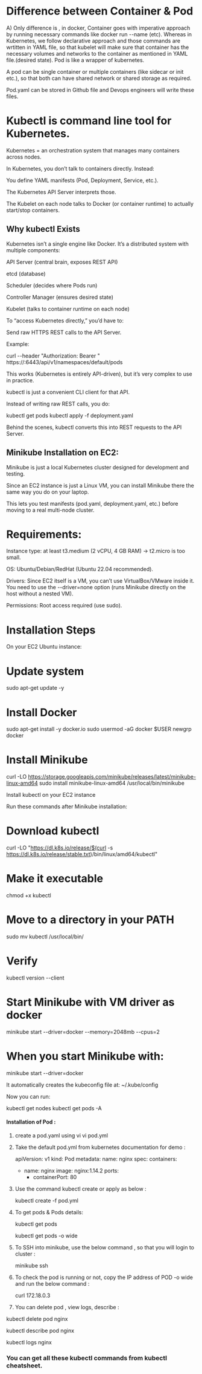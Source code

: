 # Difference between Container & Pod
A) Only difference is , in docker, Container goes with imperative approach by running necessary commands like docker run --name (etc). Whereas in Kubernetes, we follow declarative approach and those commands are wrtitten in YAML file, so that kubelet will make sure that container has the necessary volumes and networks to the container as mentioned in YAML file.(desired state). Pod is like a wrapper of kubernetes.

A pod can be single container or multiple containers (like sidecar or init etc.), so that both can have shared network or shared storage as required.

Pod.yaml can be stored in Github file and Devops engineers will write these files.

# Kubectl is command line tool for Kubernetes. 

Kubernetes = an orchestration system that manages many containers across nodes.

In Kubernetes, you don’t talk to containers directly. Instead:

You define YAML manifests (Pod, Deployment, Service, etc.).

The Kubernetes API Server interprets those.

The Kubelet on each node talks to Docker (or container runtime) to actually start/stop containers.

## Why kubectl Exists

Kubernetes isn’t a single engine like Docker. It’s a distributed system with multiple components:

API Server (central brain, exposes REST API)

etcd (database)

Scheduler (decides where Pods run)

Controller Manager (ensures desired state)

Kubelet (talks to container runtime on each node)

To “access Kubernetes directly,” you’d have to:

Send raw HTTPS REST calls to the API Server.

Example:

curl --header "Authorization: Bearer <TOKEN>" \
     https://<k8s-api-server>:6443/api/v1/namespaces/default/pods

This works (Kubernetes is entirely API-driven), but it’s very complex to use in practice.


kubectl is just a convenient CLI client for that API.

Instead of writing raw REST calls, you do:

kubectl get pods
kubectl apply -f deployment.yaml


Behind the scenes, kubectl converts this into REST requests to the API Server.

## Minikube Installation on EC2:

Minikube is just a local Kubernetes cluster designed for development and testing.

Since an EC2 instance is just a Linux VM, you can install Minikube there the same way you do on your laptop.

This lets you test manifests (pod.yaml, deployment.yaml, etc.) before moving to a real multi-node cluster.

# Requirements:

Instance type: at least t3.medium (2 vCPU, 4 GB RAM) → t2.micro is too small.

OS: Ubuntu/Debian/RedHat (Ubuntu 22.04 recommended).

Drivers: Since EC2 itself is a VM, you can’t use VirtualBox/VMware inside it. You need to use the --driver=none option (runs Minikube directly on the host without a nested VM).

Permissions: Root access required (use sudo).

# Installation Steps

On your EC2 Ubuntu instance:

# Update system
sudo apt-get update -y

# Install Docker
sudo apt-get install -y docker.io
sudo usermod -aG docker $USER
newgrp docker

# Install Minikube
curl -LO https://storage.googleapis.com/minikube/releases/latest/minikube-linux-amd64
sudo install minikube-linux-amd64 /usr/local/bin/minikube

Install kubectl on your EC2 instance

Run these commands after Minikube installation:

# Download kubectl
curl -LO "https://dl.k8s.io/release/$(curl -s https://dl.k8s.io/release/stable.txt)/bin/linux/amd64/kubectl"

# Make it executable
chmod +x kubectl

# Move to a directory in your PATH
sudo mv kubectl /usr/local/bin/

# Verify
kubectl version --client

# Start Minikube with VM driver as docker
minikube start --driver=docker --memory=2048mb --cpus=2

# When you start Minikube with:

minikube start --driver=docker

It automatically creates the kubeconfig file at:
~/.kube/config

Now you can run:

kubectl get nodes
kubectl get pods -A

#### Installation of Pod :

1. create a pod.yaml using vi
   vi pod.yml
2. Take the default pod.yml from kubernetes documentation for demo :
   
   apiVersion: v1
kind: Pod
metadata:
  name: nginx
spec:
  containers:
    - name: nginx
      image: nginx:1.14.2
      ports:
        - containerPort: 80

3. Use the command kubectl create or apply as below :
   
   kubectl create -f pod.yml
   
5. To get pods & Pods details:
   
   kubectl get pods
   
   kubectl get pods -o wide
   
7. To SSH into minikube, use the below command , so that you will login to cluster :
   
   minikube ssh
   
9. To check the pod is running or not, copy the IP address of POD -o wide and run the below command :
    
   curl 172.18.0.3
   
11. You can delete pod , view logs, describe :
    
   kubectl delete pod nginx
   
   kubectl describe pod nginx
   
   kubectl logs nginx

### You can get all these kubectl commands from kubectl cheatsheet.

